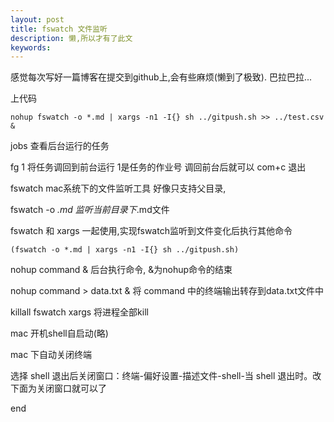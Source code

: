 ```yaml
---
layout: post
title: fswatch 文件监听
description: 懒,所以才有了此文
keywords: 
---
```


感觉每次写好一篇博客在提交到github上,会有些麻烦(懒到了极致). 巴拉巴拉...

上代码

```
nohup fswatch -o *.md | xargs -n1 -I{} sh ../gitpush.sh >> ../test.csv &
```
jobs 查看后台运行的任务

fg 1 将任务调回到前台运行 1是任务的作业号 调回前台后就可以 com+c 退出

fswatch mac系统下的文件监听工具 好像只支持父目录, 

fswatch -o *.md 监听当前目录下*.md文件

fswatch 和 xargs 一起使用,实现fswatch监听到文件变化后执行其他命令 

`(fswatch -o *.md | xargs -n1 -I{} sh ../gitpush.sh)`

nohup command & 后台执行命令, &为nohup命令的结束

nohup command > data.txt & 将 command 中的终端输出转存到data.txt文件中

killall fswatch xargs 将进程全部kill

mac 开机shell自启动(略)

mac 下自动关闭终端

选择 shell 退出后关闭窗口：终端-偏好设置-描述文件-shell-当 shell 退出时。改下面为关闭窗口就可以了

end